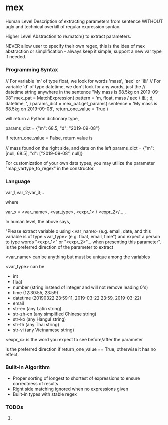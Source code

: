 # mex

Human Level Description of extracting parameters from sentence WITHOUT
ugly and technical overkill of regular expression syntax.

Higher Level Abstraction to re.match() to extract parameters.

NEVER allow user to specify their own regex, this is the idea of mex
abstraction or simplification - always keep it simple, support a new
var type if needed.


### Programming Syntax
  // For variable 'm' of type float, we look for words 'mass', 'вес' or '重'
  // For variable 'd' of type datetime, we don't look for any words, just the
  //  datetime string anywhere in the sentence "My mass is 68.5kg on 2019-09-08"
  mex_pat = MatchExpression(
     pattern = 'm, float, mass / вес / 重  ;  d, datetime, ',
  )
  params_dict = mex_pat.get_params(
     sentence = 'My mass is 68.5kg on 2019-09-08',
     return_one_value = True
  )
  
will return a Python dictionary type,

  params_dict = {"m": 68.5, "d": "2019-09-08"}
  
If return_one_value = False, return value is

  // mass found on the right side, and date on the left
  params_dict = {"m": [null, 68.5], "d": ["2019-09-08", null]}

For customization of your own data types, you may utilize the parameter
"map_vartype_to_regex" in the constructor.


### Language
  var_1;var_2;var_3;..
  
where

  var_x = <var_name>,  <var_type>,  <expr_1> / <expr_2>/...  , <pdir> 
  
In human level, the above says,

  "Please extract variable x using <var_name> (e.g. email, date,
  and this variable is of type <var_type> (e.g. float, email, time")
  and expect a person to type words "<expr_1>" or "<expr_2>"...
  when presenting this parameter". <pdir> is the preferred direction of
  the parameter to extract 

<var_name>
  can be anything but must be unique among the variables

<var_type>
  can be
   - int
   - float
   - number (string instead of integer and will not remove leading 0's)
   - time (12:30:55, 23:59)
   - datetime (20190322 23:59:11, 2019-03-22 23:59, 2019-03-22)
   - email
   - str-en (any Latin string)
   - str-zh-cn (any simplified Chinese string)
   - str-ko (any Hangul string)
   - str-th (any Thai string)
   - str-vi (any Vietnamese string)
   
<expr_x>
  is the word you expect to see before/after the parameter

<pdir>
  is the preferred direction if return_one_value == True, otherwise it
  has no effect.


### Built-in Algorithm

  - Proper sorting of longest to shortest of expressions to ensure
    correctness of results
  - Right side matching ignored when no expressions given
  - Built-in types with stable regex


### TODOs

  1. 